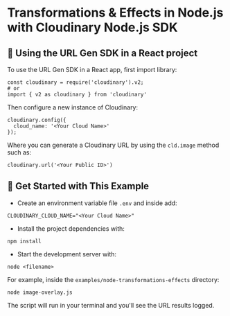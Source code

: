 # Transformations & Effects in Node.js with Cloudinary Node.js SDK



## 🧰 Using the URL Gen SDK in a React project

To use the URL Gen SDK in a React app, first import library:

```
const cloudinary = require('cloudinary').v2;
# or
import { v2 as cloudinary } from 'cloudinary'
```

Then configure a new instance of Cloudinary:

```
cloudinary.config({
  cloud_name: '<Your Cloud Name>'
});
```

Where you can generate a Cloudinary URL by using the `cld.image` method such as:

```
cloudinary.url('<Your Public ID>')
```

## 🚀 Get Started with This Example

* Create an environment variable file `.env` and inside add:
```
CLOUDINARY_CLOUD_NAME="<Your Cloud Name>"
```

* Install the project dependencies with:

```
npm install
```

* Start the development server with:

```
node <filename>
```

For example, inside the `examples/node-transformations-effects` directory:

```
node image-overlay.js
```

The script will run in your terminal and you'll see the URL results logged.